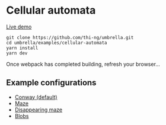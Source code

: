 # Cellular automata

[Live demo](http://demo.thi.ng/umbrella/cellular-automata/)

```
git clone https://github.com/thi-ng/umbrella.git
cd umbrella/examples/cellular-automata
yarn install
yarn dev
```

Once webpack has completed building, refresh your browser...

## Example configurations

- [Conway (default)](http://demo.thi.ng/umbrella/cellular-automata/#000100000-001100000)
- [Maze](http://demo.thi.ng/umbrella/cellular-automata/#000100000-001110000)
- [Disappearing maze](http://demo.thi.ng/umbrella/cellular-automata/#000111111-000001111)
- [Blobs](http://demo.thi.ng/umbrella/cellular-automata/#000010000-000011111)
